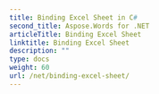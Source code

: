 ```yaml
---
title: Binding Excel Sheet in C#
second_title: Aspose.Words for .NET
articleTitle: Binding Excel Sheet
linktitle: Binding Excel Sheet
description: ""
type: docs
weight: 60
url: /net/binding-excel-sheet/
---
```


